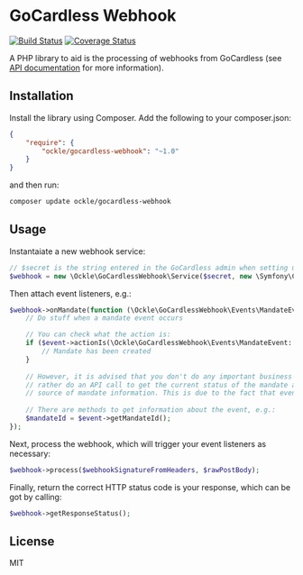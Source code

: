 # GoCardless Webhook

[![Build Status](https://travis-ci.org/ockle/gocardless-webhook.svg?branch=master)](https://travis-ci.org/ockle/gocardless-webhook)
[![Coverage Status](https://coveralls.io/repos/ockle/gocardless-webhook/badge.svg?branch=master&service=github)](https://coveralls.io/github/ockle/gocardless-webhook?branch=master)

A PHP library to aid is the processing of webhooks from GoCardless (see [API documentation](https://developer.gocardless.com/pro/2015-07-06/#webhooks-overview) for more information).

## Installation

Install the library using Composer. Add the following to your composer.json:

```json
{
    "require": {
        "ockle/gocardless-webhook": "~1.0"
    }
}
```

and then run:

```bash
composer update ockle/gocardless-webhook
```

## Usage

Instantaiate a new webhook service:

```php
// $secret is the string entered in the GoCardless admin when setting up a webhook endpoint
$webhook = new \Ockle\GoCardlessWebhook\Service($secret, new \Symfony\Component\EventDispatcher\EventDispatcher);
```

Then attach event listeners, e.g.:

```php
$webhook->onMandate(function (\Ockle\GoCardlessWebhook\Events\MandateEvent $event) use ($client) {
    // Do stuff when a mandate event occurs

    // You can check what the action is:
    if ($event->actionIs(\Ockle\GoCardlessWebhook\Events\MandateEvent::ACTION_CREATED)) {
        // Mandate has been created
    }
    
    // However, it is advised that you don't do any important business logic based off this, but
    // rather do an API call to get the current status of the mandate and act on that as the accurate
    // source of mandate information. This is due to the fact that events may be received in any order.
    
    // There are methods to get information about the event, e.g.:
    $mandateId = $event->getMandateId();
});
```

Next, process the webhook, which will trigger your event listeners as necessary:

```php
$webhook->process($webhookSignatureFromHeaders, $rawPostBody);
```

Finally, return the correct HTTP status code is your response, which can be got by calling:

```php
$webhook->getResponseStatus();
```

## License

MIT
